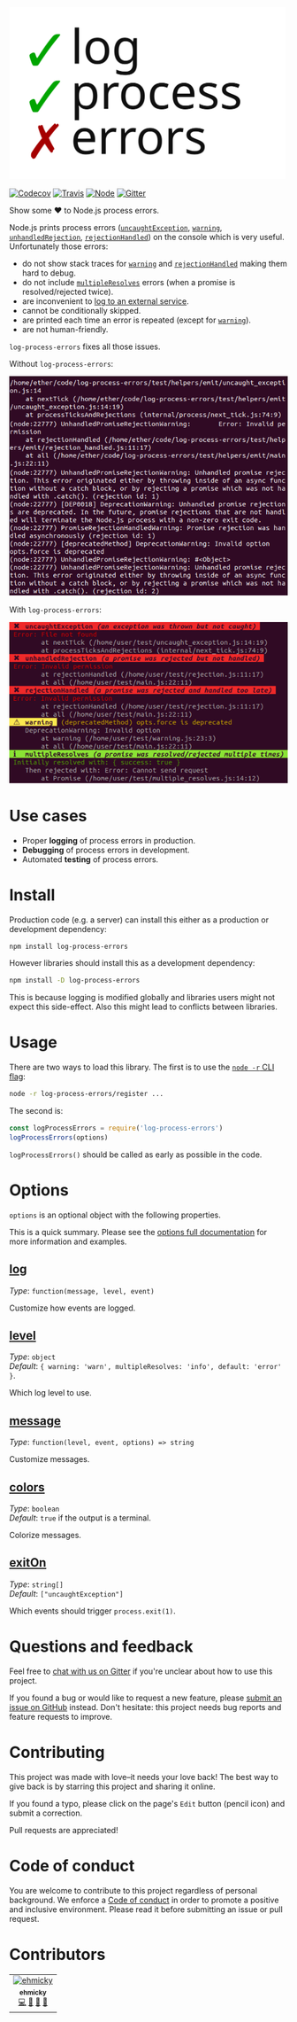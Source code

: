<img src="https://raw.githubusercontent.com/ehmicky/design/master/log-process-errors/log-process-errors.svg?sanitize=true" width="500"/>

[![Codecov](https://img.shields.io/codecov/c/github/ehmicky/log-process-errors.svg?label=tested&logo=codecov)](https://codecov.io/gh/ehmicky/log-process-errors) [![Travis](https://img.shields.io/badge/cross-platform-4cc61e.svg?logo=travis)](https://travis-ci.org/ehmicky/log-process-errors) [![Node](https://img.shields.io/node/v/log-process-errors.svg?logo=node.js)](https://www.npmjs.com/package/log-process-errors) [![Gitter](https://img.shields.io/gitter/room/ehmicky/log-process-errors.svg?logo=gitter)](https://gitter.im/ehmicky/log-process-errors)

Show some ❤️ to Node.js process errors.

Node.js prints process errors
([`uncaughtException`](https://nodejs.org/api/process.html#process_event_uncaughtexception),
[`warning`](https://nodejs.org/api/process.html#process_event_warning),
[`unhandledRejection`](https://nodejs.org/api/process.html#process_event_unhandledrejection),
[`rejectionHandled`](https://nodejs.org/api/process.html#process_event_rejectionhandled))
on the console which is very useful. Unfortunately those errors:

- do not show stack traces for
  [`warning`](https://nodejs.org/api/process.html#process_event_warning) and
  [`rejectionHandled`](https://nodejs.org/api/process.html#process_event_rejectionhandled)
  making them hard to debug.
- do not include
  [`multipleResolves`](https://nodejs.org/api/process.html#process_event_multipleresolves)
  errors (when a promise is resolved/rejected twice).
- are inconvenient to [log to an external service](docs/API.md#log).
- cannot be conditionally skipped.
- are printed each time an error is repeated (except for
  [`warning`](https://nodejs.org/api/process.html#process_event_warning)).
- are not human-friendly.

`log-process-errors` fixes all those issues.

Without `log-process-errors`:

![Screenshot before](docs/before.png)

With `log-process-errors`:

![Screenshot after](docs/after.png)

# Use cases

- Proper **logging** of process errors in production.
- **Debugging** of process errors in development.
- Automated **testing** of process errors.

# Install

Production code (e.g. a server) can install this either as a production or
development dependency:

```bash
npm install log-process-errors
```

However libraries should install this as a development dependency:

```bash
npm install -D log-process-errors
```

This is because logging is modified globally and libraries users might not
expect this side-effect. Also this might lead to conflicts between libraries.

# Usage

There are two ways to load this library. The first is to use the
[`node -r` CLI flag](https://nodejs.org/api/cli.html#cli_r_require_module):

```bash
node -r log-process-errors/register ...
```

The second is:

<!-- eslint-disable-next-line import/newline-after-import -->

```js
const logProcessErrors = require('log-process-errors')
logProcessErrors(options)
```

`logProcessErrors()` should be called as early as possible in the code.

# Options

`options` is an optional object with the following properties.

This is a quick summary. Please see the
[options full documentation](docs/API.md) for more information and examples.

## [log](docs/API.md#log)

_Type_: `function(message, level, event)`<br>

Customize how events are logged.

## [level](docs/API.md#level)

_Type_: `object`<br>
_Default_: `{ warning: 'warn', multipleResolves: 'info', default: 'error' }`.

Which log level to use.

## [message](docs/API.md#message)

_Type_: `function(level, event, options) => string`

Customize messages.

## [colors](docs/API.md#colors)

_Type_: `boolean`<br>
_Default_: `true` if the output is a terminal.

Colorize messages.

## [exitOn](docs/API.md#exiton)

_Type_: `string[]`<br>
_Default_: `["uncaughtException"]`

Which events should trigger `process.exit(1)`.

# Questions and feedback

Feel free to
[chat with us on Gitter](https://gitter.im/ehmicky/log-process-errors) if you're
unclear about how to use this project.

If you found a bug or would like to request a new feature, please
[submit an issue on GitHub](../../issues) instead. Don't hesitate: this project
needs bug reports and feature requests to improve.

# Contributing

This project was made with love–it needs your love back! The best way to give
back is by starring this project and sharing it online.

If you found a typo, please click on the page's `Edit` button (pencil icon) and
submit a correction.

Pull requests are appreciated!

# Code of conduct

You are welcome to contribute to this project regardless of personal
background. We enforce a [Code of conduct](CODE_OF_CONDUCT.md) in order to
promote a positive and inclusive environment. Please read it before submitting
an issue or pull request.

# Contributors

<!-- ALL-CONTRIBUTORS-LIST:START -->
<!-- prettier-ignore -->
<table><tr><td align="center"><a href="https://twitter.com/ehmicky"><img src="https://avatars2.githubusercontent.com/u/8136211?v=4" width="100px;" alt="ehmicky"/><br /><sub><b>ehmicky</b></sub></a><br /><a href="https://github.com/ehmicky/log-process-errors/commits?author=ehmicky" title="Code">💻</a> <a href="#design-ehmicky" title="Design">🎨</a> <a href="#ideas-ehmicky" title="Ideas, Planning, & Feedback">🤔</a> <a href="https://github.com/ehmicky/log-process-errors/commits?author=ehmicky" title="Documentation">📖</a></td></tr></table>

<!-- ALL-CONTRIBUTORS-LIST:END -->
